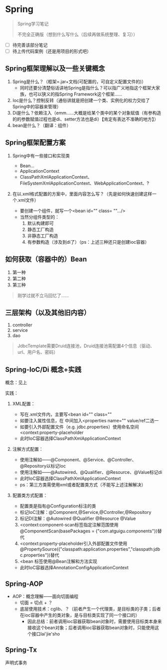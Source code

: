 # Spring
>  Spring学习笔记
>
> 不完全正确版（想到什么写什么（后续再做系统整理、复习））

- [ ] 待完善该部分笔记
- [ ] 待上传代码案例（还是用项目的形式吧）

## Spring框架理解以及一些关键概念

1. Spring是什么？（框架=.jar+文档(可配置的，可自定义配置文件的)）
   - 同时还要分清楚俗话讲地Spring是指什么？可以指广义地指这个框架大家族，也可以狭义的指Spring Framework这个框架……
2. Ioc是什么？控制反转（通俗讲就是把创建一个类、实例化的权力交给了Spring中的容器来管理）
3. Di是什么？依赖注入（emm……大概是给某个类中的某个对象赋值（有参构造的的参数赋值过程也是di、setter方法也是di）【肯定有表达不准确的地方】）
4. bean是什么？（翻译：组件）

## Spring框架配置方案

1. Spring中有一些接口和实现类
   - Bean...
   - ApplicationContext
   - ClassPathXmlApplicationContext、FileSystemXmlApplicationContext、WebApplicationContext、?

2. 在以.xml格式配置的方案中，里面内容怎么写？（先是如何快速创建这样一个.xml文件）
   - 要创建一个组件，就写一个<bean id="" class= "".../>
   - 当然分组件类型的：
     1. 默认构建<bean id="" class=""/>即可
     2. 静态工厂构造
     3. 非静态工厂构造
     4. 有参数构造（涉及到di了）（ps：上述三种还只是创建ioc容器）

## 如何获取（容器中的）Bean

1. 第一种
2. 第二种
3. 第三种

> 刚学过就不立马回忆了……

## 三层架构（以及其他旧内容）

1. controller
2. service
3. dao

> JdbcTemplate需要Druid连接池，Druid连接池需配置4个信息（驱动、url、用户名、密码）

## Spring-IoC/Di 概念+实践

概念：见上

实践：

1. XML配置：

   - 写在.xml文件内，主要写<bean id="" class=""
   - 如要注入属性信息，在<bean> </bean>中间加入<properties name="" value/ref二选一
   - 如要引入外部配置文件（e.g. jdbc.properties）使用命名空间<context:property-placeholder
   - 此时IoC容器选择ClassPathXmlApplicationContext

2. 注解方式配置：

   - 使用注解如——@Component、@Service、@Controller、@Repository以标记Ioc
   - 使用注解如——@Autowired、@Qualifier、@Resource、@Value标记di
   - 此时IoC容器选择ClassPathXmlApplicationContext
   - ps：第三方类需使用xml或者配置类方式（不能写上述注解解决）

3. 配置类方式配置：

   - 配置类是指有@Configuration标注的类
   - 标记IoC注解：@Component,@Service,@Controller,@Repository 
   2. 标记DI注解：@Autowired @Qualifier @Resource @Value
   3. <context:component-scan标签指定注解范围使用@ComponentScan(basePackages = {"com.atguigu.components"})替代
   4. <context:property-placeholder引入外部配置文件使用@PropertySource({"classpath:application.properties","classpath:jdbc.properties"})替代
   5. <bean 标签使用@Bean注解和方法实现

   - 此时IoC容器选择AnnotationConfigApplicationContext

## Spring-AOP

- AOP：概念理解——面向切面编程
  - 切面 = 切点 + ？
  - 底层使用技术：cglib、？（前者产生一个代理类，是目标类的子类；后者在ioc容器中产生的类对象，是与目标类实现了同一个接口的）
    - 因此总结：前者调用ioc容器获取bean对象时，需要使用目标类本身来接收这个bean对象；后者调用ioc容器获取bean对象时，只能使用这个接口lai'jie'sho

## Spring-Tx

声明式事务

